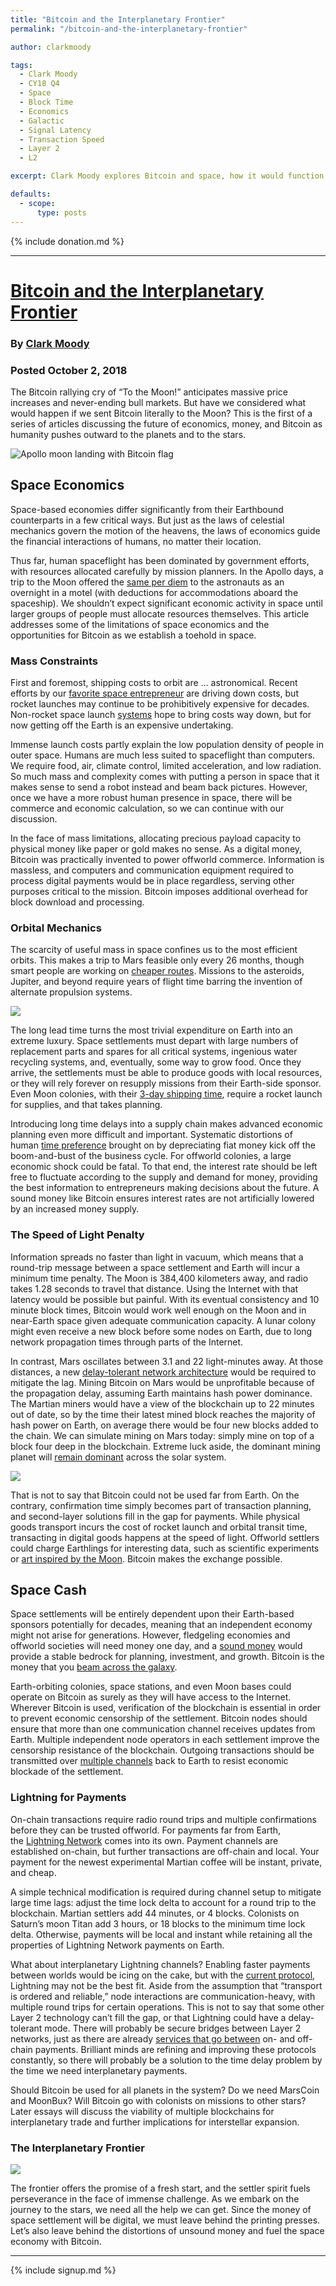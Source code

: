 ```yaml
---
title: "Bitcoin and the Interplanetary Frontier"
permalink: "/bitcoin-and-the-interplanetary-frontier"

author: clarkmoody

tags:
  - Clark Moody
  - CY18 Q4
  - Space
  - Block Time
  - Economics
  - Galactic
  - Signal Latency
  - Transaction Speed
  - Layer 2
  - L2

excerpt: Clark Moody explores Bitcoin and space, how it would function in multiplanetary economics. Posted October 2, 2018.

defaults:
  - scope:
      type: posts
---
```


{% include donation.md %}

***

# [Bitcoin and the Interplanetary Frontier](https://bitcoin.clarkmoody.com/posts/bitcoin-interplanetary-frontier)
### By [Clark Moody](https://twitter.com/clarkmoody)
### Posted October 2, 2018

The Bitcoin rallying cry of “To the Moon!” anticipates massive price increases and never-ending bull markets. But have we considered what would happen if we sent Bitcoin literally to the Moon? This is the first of a series of articles discussing the future of economics, money, and Bitcoin as humanity pushes outward to the planets and to the stars. 

![Apollo moon landing with Bitcoin flag](/assets/images/cy18/cy18q4m10/cm1.png)

## Space Economics
Space-based economies differ significantly from their Earthbound counterparts in a few critical ways. But just as the laws of celestial mechanics govern the motion of the heavens, the laws of economics guide the financial interactions of humans, no matter their location. 

Thus far, human spaceflight has been dominated by government efforts, with resources allocated carefully by mission planners. In the Apollo days, a trip to the Moon offered the [same per diem](https://www.lrb.co.uk/v27/n17/steven-shapin/what-did-you-expect) to the astronauts as an overnight in a motel (with deductions for accommodations aboard the spaceship). We shouldn’t expect significant economic activity in space until larger groups of people must allocate resources themselves. This article addresses some of the limitations of space economics and the opportunities for Bitcoin as we establish a toehold in space.

### Mass Constraints
First and foremost, shipping costs to orbit are … astronomical. Recent efforts by our [favorite space entrepreneur](https://www.youtube.com/watch?v=A0FZIwabctw) are driving down costs, but rocket launches may continue to be prohibitively expensive for decades. Non-rocket space launch [systems](https://en.wikipedia.org/wiki/Non-rocket_spacelaunch) hope to bring costs way down, but for now getting off the Earth is an expensive undertaking. 

Immense launch costs partly explain the low population density of people in outer space. Humans are much less suited to spaceflight than computers. We require food, air, climate control, limited acceleration, and low radiation. So much mass and complexity comes with putting a person in space that it makes sense to send a robot instead and beam back pictures. However, once we have a more robust human presence in space, there will be commerce and economic calculation, so we can continue with our discussion. 

In the face of mass limitations, allocating precious payload capacity to physical money like paper or gold makes no sense. As a digital money, Bitcoin was practically invented to power offworld commerce. Information is massless, and computers and communication equipment required to process digital payments would be in place regardless, serving other purposes critical to the mission. Bitcoin imposes additional overhead for block download and processing.

### Orbital Mechanics

The scarcity of useful mass in space confines us to the most efficient orbits. This makes a trip to Mars feasible only every 26 months, though smart people are working on [cheaper routes](https://arxiv.org/pdf/1410.8856.pdf). Missions to the asteroids, Jupiter, and beyond require years of flight time barring the invention of alternate propulsion systems. 

![](/assets/images/cy18/cy18q4m10/cm2.png)

The long lead time turns the most trivial expenditure on Earth into an extreme luxury. Space settlements must depart with large numbers of replacement parts and spares for all critical systems, ingenious water recycling systems, and, eventually, some way to grow food. Once they arrive, the settlements must be able to produce goods with local resources, or they will rely forever on resupply missions from their Earth-side sponsor. Even Moon colonies, with their [3-day shipping time](https://ntrs.nasa.gov/archive/nasa/casi.ntrs.nasa.gov/19630007117.pdf), require a rocket launch for supplies, and that takes planning. 

Introducing long time delays into a supply chain makes advanced economic planning even more difficult and important. Systematic distortions of human [time preference](https://mises.org/wire/how-interest-rates-affect-time-preference-%E2%80%94-and-vice-versa) brought on by depreciating fiat money kick off the boom-and-bust of the business cycle. For offworld colonies, a large economic shock could be fatal. To that end, the interest rate should be left free to fluctuate according to the supply and demand for money, providing the best information to entrepreneurs making decisions about the future. A sound money like Bitcoin ensures interest rates are not artificially lowered by an increased money supply.

### The Speed of Light Penalty

Information spreads no faster than light in vacuum, which means that a round-trip message between a space settlement and Earth will incur a minimum time penalty. The Moon is 384,400 kilometers away, and radio takes 1.28 seconds to travel that distance. Using the Internet with that latency would be possible but painful. With its eventual consistency and 10 minute block times, Bitcoin would work well enough on the Moon and in near-Earth space given adequate communication capacity. A lunar colony might even receive a new block before some nodes on Earth, due to long network propagation times through parts of the Internet. 

In contrast, Mars oscillates between 3.1 and 22 light-minutes away. At those distances, a new [delay-tolerant network architecture](https://tools.ietf.org/html/rfc4838#section-1) would be required to mitigate the lag. Mining Bitcoin on Mars would be unprofitable because of the propagation delay, assuming Earth maintains hash power dominance. The Martian miners would have a view of the blockchain up to 22 minutes out of date, so by the time their latest mined block reaches the majority of hash power on Earth, on average there would be four new blocks added to the chain. We can simulate mining on Mars today: simply mine on top of a block four deep in the blockchain. Extreme luck aside, the dominant mining planet will [remain dominant](https://bitcoin.stackexchange.com/a/34310) across the solar system. 

![](/assets/images/cy18/cy18q4m10/cm3.png)

That is not to say that Bitcoin could not be used far from Earth. On the contrary, confirmation time simply becomes part of transaction planning, and second-layer solutions fill in the gap for payments. While physical goods transport incurs the cost of rocket launch and orbital transit time, transacting in digital goods happens at the speed of light. Offworld settlers could charge Earthlings for interesting data, such as scientific experiments or [art inspired by the Moon](https://dearmoon.earth/). Bitcoin makes the exchange possible.

## Space Cash
Space settlements will be entirely dependent upon their Earth-based sponsors potentially for decades, meaning that an independent economy might not arise for generations. However, fledgeling economies and offworld societies will need money one day, and a [sound money](http://a.co/d/aawM6eN) would provide a stable bedrock for planning, investment, and growth. Bitcoin is the money that you [beam across the galaxy](https://youtu.be/z5PqbKiLp0s?t=133). 

Earth-orbiting colonies, space stations, and even Moon bases could operate on Bitcoin as surely as they will have access to the Internet. Wherever Bitcoin is used, verification of the blockchain is essential in order to prevent economic censorship of the settlement. Bitcoin nodes should ensure that more than one communication channel receives updates from Earth. Multiple independent node operators in each settlement improve the censorship resistance of the blockchain. Outgoing transactions should be transmitted over [multiple channels](http://mule.tools/) back to Earth to resist economic blockade of the settlement.

### Lightning for Payments
On-chain transactions require radio round trips and multiple confirmations before they can be trusted offworld. For payments far from Earth, the [Lightning Network](https://dev.lightning.community/resources/) comes into its own. Payment channels are established on-chain, but further transactions are off-chain and local. Your payment for the newest experimental Martian coffee will be instant, private, and cheap. 

A simple technical modification is required during channel setup to mitigate large time lags: adjust the time lock delta to account for a round trip to the blockchain. Martian settlers add 44 minutes, or 4 blocks. Colonists on Saturn’s moon Titan add 3 hours, or 18 blocks to the minimum time lock delta. Otherwise, payments will be local and instant while retaining all the properties of Lightning Network payments on Earth. 

What about interplanetary Lightning channels? Enabling faster payments between worlds would be icing on the cake, but with the [current protocol](https://github.com/lightningnetwork/lightning-rfc/blob/master/02-peer-protocol.md), Lightning may not be the best fit. Aside from the assumption that “transport is ordered and reliable,” node interactions are communication-heavy, with multiple round trips for certain operations. This is not to say that some other Layer 2 technology can’t fill the gap, or that Lightning could have a delay-tolerant mode. There will probably be secure bridges between Layer 2 networks, just as there are already [services that go between](https://submarineswaps.org/) on- and off-chain payments. Brilliant minds are refining and improving these protocols constantly, so there will probably be a solution to the time delay problem by the time we need interplanetary payments. 

Should Bitcoin be used for all planets in the system? Do we need MarsCoin and MoonBux? Will Bitcoin go with colonists on missions to other stars? Later essays will discuss the viability of multiple blockchains for interplanetary trade and further implications for interstellar expansion.

### The Interplanetary Frontier
![](/assets/images/cy18/cy18q4m19/cm0.png)

The frontier offers the promise of a fresh start, and the settler spirit fuels perseverance in the face of immense challenge. As we embark on the journey to the stars, we need all the help we can get. Since the money of space settlement will be digital, we must leave behind the printing presses. Let’s also leave behind the distortions of unsound money and fuel the space economy with Bitcoin.

***

{% include signup.md %}
